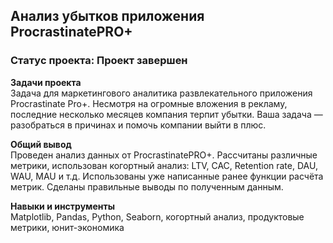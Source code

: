 ## Анализ убытков приложения ProcrastinatePRO+

### **Статус проекта**: Проект завершен 

**Задачи проекта**   
Задача для маркетингового аналитика развлекательного приложения Procrastinate Pro+. Несмотря на огромные вложения в рекламу, последние несколько месяцев компания терпит убытки. Ваша задача — разобраться в причинах и помочь компании выйти в плюс.

**Общий вывод**   
Проведен анализ данных от ProcrastinatePRO+.
Рассчитаны различные метрики, использован когортный анализ: LTV, CAC, Retention rate, DAU, WAU, MAU и т.д. Использованы уже написанные ранее функции расчёта метрик. Сделаны правильные выводы по полученным данным.

**Навыки и инструменты**   
Matplotlib, Pandas, Python, Seaborn, когортный анализ, продуктовые метрики, юнит-экономика
